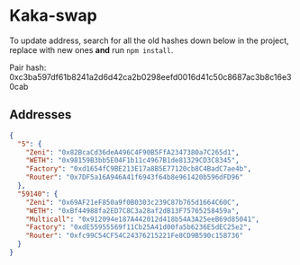 # Kaka-swap

To update address, search for all the old hashes down below in the project, replace with new ones **and** run `npm install`.

Pair hash: 0xc3ba597df61b8241a2d6d42ca2b0298eefd0016d41c50c8687ac3b8c16e30cab

## Addresses

```json
{
  "5": {
    "Zeni": "0x82BcaCd36deA496C4F90B5FfA2347380a7C265d1",
    "WETH": "0x98159B3bb5E04F1b11c4967B1de81329CD3C8345",
    "Factory": "0xd1654fC9BE213E17a8B5E77120cb8C4BadC7ae4b",
    "Router": "0x7DF5a16A946A41f6943f64b8e961420b596dFD96"
  },
  "59140": {
    "Zeni": "0x69AF21eF850a9f0B0303c239C87b765d1664C60C",
    "WETH": "0xBf44988fa2ED7C8C3a28af2dB13F75765258459a",
    "Multicall": "0x912094e187A442012d418b54A3A25eeB69d85041",
    "Factory": "0xdE55955569f11Cb25A41d00fa5b6236E5dEC25e2",
    "Router": "0xfc99C54CF54C24376215221Fe8CD9B590c158736"
  }
}
```
